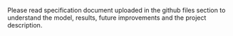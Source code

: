 Please read specification document uploaded in the github files section to understand the model, results, future improvements and the project description.
